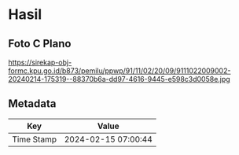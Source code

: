 # Hasil

## Foto C Plano

https://sirekap-obj-formc.kpu.go.id/b873/pemilu/ppwp/91/11/02/20/09/9111022009002-20240214-175319--88370b6a-dd97-4616-9445-e598c3d0058e.jpg


## Metadata

| Key        | Value               |
| ---------- | ------------------- |
| Time Stamp | 2024-02-15 07:00:44 |



